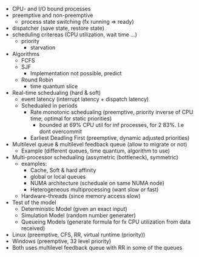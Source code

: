 - CPU- and I/O bound processes
- preemptive and non-preemptive
    - process state switching (fx running => ready)
- dispatcher (save state, restore state)
- scheduling critereas (CPU utilization, wait time ...)
    - priority
        - starvation
- Algorithms
    - FCFS
    - SJF
        - Implementation not possible, predict
    - Round Robin
        - time quantum slice
- Real-time schedualing (hard & soft)
    - event latency (interrupt latency + dispatch latency)
    - Schedualed in periods
        - Rate monotonic schedualing (preemptive, priority inverse of CPU time, optimal for static priorities)
            - bounded at 69% CPU util for inf processes, for 2 83%. I.e dont overcommit
        - Earliest Deadling First (preemptive, dynamic adjusted priorities) 
- Multilevel queue & multilevel feedback queue (allow to migrate or not)
    - Example (different queues, time quantum, algorithm to use)
- Multi-processor schedualing (assymetric (bottleneck), symmetric)
    - examples:
        - Cache, Soft & hard affinity
        - global or local queues
        - NUMA architecture (scheduale on same NUMA node)
        - Heterogeneous multiprocessing (want slow or fast)
    - Hardware-threads (since memory access slow)
- Test of the model
    - Deterministic Model (given an exact input)
    - Simulation Model (random number generater)
    - Queueing Models (generate formula for fx CPU utilization from data received)
- Linux (preemptive, CFS, RR, virtual runtime (priority))
- Windows (preemptive, 32 level priority)
- Both uses multilevel feedback queue with RR in some of the queues
